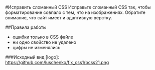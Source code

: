 #Исправить сломанный CSS
Исправьте сломанный CSS так, чтобы форматирование совпало с тем, что на изображениях. 
Обратите внимание, что сайт имеет и адаптивную верстку.

##Правила работы
- ошибки только в CSS файле
- ни одно свойство не удалено
- цифры не изменялись

###Исходный вид
[logo]: https://github.com/luschenko/fix_css1/bcss21.png
